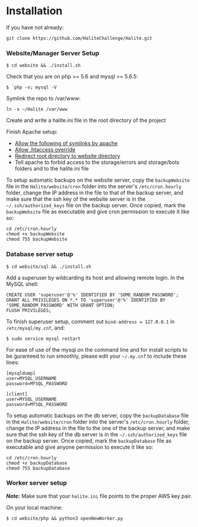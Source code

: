 # Installation

If you have not already:

    git clone https://github.com/HaliteChallenge/Halite.git

### Website/Manager Server Setup

    $ cd website && ./install.sh

Check that you are on php >= 5.6 and mysql >= 5.6.5: 

    $ `php -v; mysql -V

    
Symlink the repo to /var/www:

    ln -s ~/Halite /var/www

Create and write a halite.ini file in the root directory of the project


Finish Apache setup:

 * [Allow the following of symlinks by apache](http://superuser.com/questions/244245/how-do-i-get-apache-to-follow-symlinks)
 * [Allow .htaccess override](http://stackoverflow.com/a/22526144)
 * [Redirect root directory to website directory](http://serverfault.com/questions/9992/how-to-get-apache2-to-redirect-to-a-subdirectory)
 * Tell apache to forbid access to the storage/errors and storage/bots folders and to the halite.ini file

To setup automatic backups on the website server, copy the `backupWebsite` file in the `Halite/website/cron` folder into the server's `/etc/cron.hourly` folder, change the IP address in the file to that of the backup server, and make sure that the ssh key of the website server is in the `~/.ssh/authorized_keys` file on the backup server. Once copied, mark the `backupWebsite` file as executable and give cron permission to execute it like so:

    cd /etc/cron.hourly
    chmod +x backupWebsite
    chmod 755 backupWebsite

### Database server setup

    $ cd website/sql && ./install.sh
    
Add a superuser by wildcarding its host and allowing remote login. In the MySQL shell:

    CREATE USER 'superuser'@'%' IDENTIFIED BY 'SOME_RANDOM_PASSWORD';
    GRANT ALL PRIVILEGES ON *.* TO 'superuser'@'%' IDENTIFIED BY 'SOME_RANDOM_PASSWORD' WITH GRANT OPTION;
    FLUSH PRIVILEGES;

To finish superuser setup, comment out `bind-address = 127.0.0.1` in `/etc/mysql/my.cnf`, and:
 
    $ sudo service mysql restart

For ease of use of the mysql on the command line and for install scripts to be guranteed to run smoothly, please edit your `~/.my.cnf` to include these lines:

    [mysqldump]
    user=MYSQL_USERNAME
    password=MYSQL_PASSWORD

    [client]
    user=MYSQL_USERNAME
    password=MYSQL_PASSWORD

To setup automatic backups on the db server, copy the `backupDatabase` file in the `Halite/website/cron` folder into the server's `/etc/cron.hourly` folder, change the IP address in the file to the one of the backup server, and make sure that the ssh key of the db server is in the `~/.ssh/authorized_keys` file on the backup server. Once copied, mark the `backupDatabase` file as executable and give anyone permission to execute it like so:

    cd /etc/cron.hourly
    chmod +x backupDatabase
    chmod 755 backupDatabase

### Worker server setup
***Note:*** Make sure that your `halite.ini` file points to the proper AWS key pair.

On your local machine:

    $ cd website/php && python3 openNewWorker.py

